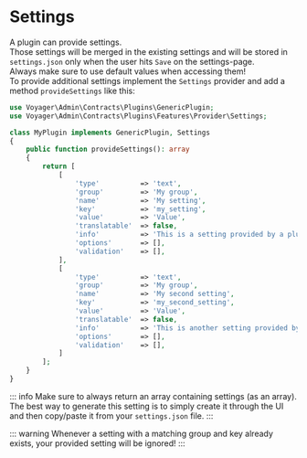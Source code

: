 # Settings

A plugin can provide settings.  
Those settings will be merged in the existing settings and will be stored in `settings.json` only when the user hits `Save` on the settings-page.  
Always make sure to use default values when accessing them!  
To provide additional settings implement the `Settings` provider and add a method `provideSettings` like this:

```php
use Voyager\Admin\Contracts\Plugins\GenericPlugin;
use Voyager\Admin\Contracts\Plugins\Features\Provider\Settings;

class MyPlugin implements GenericPlugin, Settings
{
    public function provideSettings(): array
    {
        return [
            [
                'type'          => 'text',
                'group'         => 'My group',
                'name'          => 'My setting',
                'key'           => 'my_setting',
                'value'         => 'Value',
                'translatable'  => false,
                'info'          => 'This is a setting provided by a plugin',
                'options'       => [],
                'validation'    => [],
            ],
            [
                'type'          => 'text',
                'group'         => 'My group',
                'name'          => 'My second setting',
                'key'           => 'my_second_setting',
                'value'         => 'Value',
                'translatable'  => false,
                'info'          => 'This is another setting provided by a plugin',
                'options'       => [],
                'validation'    => [],
            ]
        ];
    }
}
```

::: info
Make sure to always return an array containing settings (as an array).  
The best way to generate this setting is to simply create it through the UI and then copy/paste it from your `settings.json` file.
:::

::: warning
Whenever a setting with a matching group and key already exists, your provided setting will be ignored!
:::